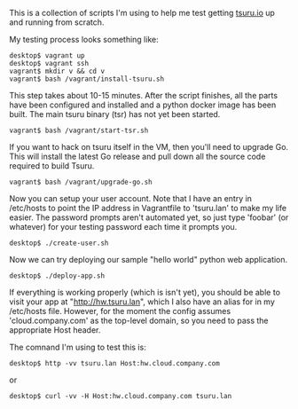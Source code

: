
This is a collection of scripts I'm using to help me test getting
[tsuru.io](Tsuru) up and running from scratch.

My testing process looks something like:

    desktop$ vagrant up
    desktop$ vagrant ssh
    vagrant$ mkdir v && cd v
    vagrant$ bash /vagrant/install-tsuru.sh

This step takes about 10-15 minutes.  After the script finishes, all the parts
have been configured and installed and a python docker image has been built.
The main tsuru binary (tsr) has not yet been started.

    vagrant$ bash /vagrant/start-tsr.sh

If you want to hack on tsuru itself in the VM, then you'll need to upgrade Go.
This will install the latest Go release and pull down all the source code
required to build Tsuru.

    vagrant$ bash /vagrant/upgrade-go.sh

Now you can setup your user account.  Note that I have an entry in /etc/hosts
to point the IP address in Vagrantfile to 'tsuru.lan' to make my life easier.
The password prompts aren't automated yet, so just type 'foobar' (or whatever)
for your testing password each time it prompts you.

    desktop$ ./create-user.sh

Now we can try deploying our sample "hello world" python web application.

    desktop$ ./deploy-app.sh

If everything is working properly (which is isn't yet), you should be able to
visit your app at "http://hw.tsuru.lan", which I also have an alias for in my
/etc/hosts file.  However, for the moment the config assumes 'cloud.company.com' as the top-level domain,
so you need to pass the appropriate Host header.

The comnand I'm using to test this is:

    desktop$ http -vv tsuru.lan Host:hw.cloud.company.com

or

    desktop$ curl -vv -H Host:hw.cloud.company.com tsuru.lan

